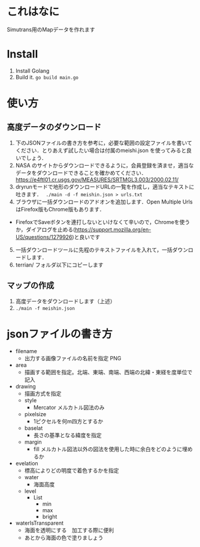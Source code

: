 # これはなに
Simutrans用のMapデータを作れます

# Install
1. Install Golang
2. Build it. `go build main.go`

# 使い方
## 高度データのダウンロード
1. 下のJSONファイルの書き方を参考に，必要な範囲の設定ファイルを書いてください．とりあえず試したい場合は付属のmeishi.json を使ってみると良いでしょう．
2. NASA のサイトからダウンロードできるように，会員登録を済ませ，適当なデータをダウンロードできることを確かめてください．https://e4ftl01.cr.usgs.gov/MEASURES/SRTMGL3.003/2000.02.11/ 
3. dryrunモードで地形のダウンロードURLの一覧を作成し，適当なテキストに吐きます． ` ./main -d -f meishin.json > urls.txt`
4. ブラウザに一括ダウンロードのアドオンを追加します．Open Multiple Urls はFirefox版もChrome版もあります．
  - FirefoxでSaveボタンを連打しないといけなくて辛いので，Chromeを使うか，ダイアログを止める(https://support.mozilla.org/en-US/questions/1279926)と良いです
5. 一括ダウンロードツールに先程のテキストファイルを入れて，一括ダウンロードします．
6. terrian/ フォルダ以下にコピーします

## マップの作成
1. 高度データをダウンロードします（上述）
2. `./main -f meishin.json`

# jsonファイルの書き方
 - filename
   - 出力する画像ファイルの名前を指定 PNG
 - area
   - 描画する範囲を指定。北端、東端、南端、西端の北緯・東経を度単位で記入
 - drawing
   - 描画方式を指定
   - style
     - Mercator メルカトル図法のみ
   - pixelsize
     - 1ピクセルを何m四方とするか
   - baselat
     - 長さの基準となる緯度を指定
   - margin
     - fill メルカトル図法以外の図法を使用した時に余白をどのように埋めるか
- evelation
  - 標高によりどの明度で着色するかを指定
  - water
    - 海面高度
  - level
    - List
      - min 
      - max
      - bright
- waterIsTransparent
  - 海面を透明にする　加工する際に便利
  - あとから海面の色で塗りましょう